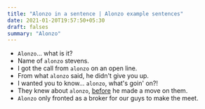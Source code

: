 ```yaml
---
title: "Alonzo in a sentence | Alonzo example sentences"
date: 2021-01-20T19:57:50+05:30
draft: falses
summary: "Alonzo"
---
```

- `Alonzo`... what is it?
- Name of `alonzo` stevens.
- I got the call from `alonzo` on an open line.
- From what `alonzo` said, he didn't give you up.
- I wanted you to know... `alonzo`, what's goin' on?!
- They knew about `alonzo`, <u>before</u> he made a move on them.
- `Alonzo` only fronted as a broker for our guys to make the meet.
                 
